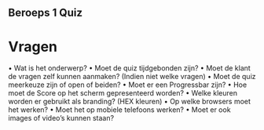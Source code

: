 ## Beroeps 1 Quiz

# Vragen

•	Wat is het onderwerp?
•	Moet de quiz tijdgebonden zijn?
•	Moet de klant de vragen zelf kunnen aanmaken? (Indien niet welke vragen)
•	Moet de quiz meerkeuze zijn of open of beiden?
•	Moet er een Progressbar zijn?
•	Hoe moet de Score op het scherm gepresenteerd worden?
•	Welke kleuren worden er gebruikt als branding? (HEX kleuren)
•	Op welke browsers moet het werken?
•	Moet het op mobiele telefoons werken?
•	Moet er ook images of video’s kunnen staan?

